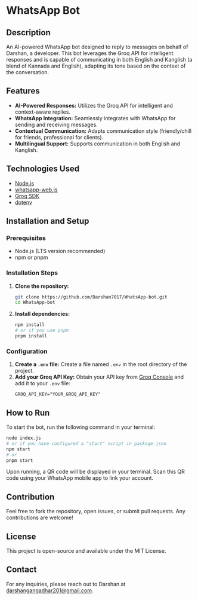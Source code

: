 # WhatsApp Bot

## Description
An AI-powered WhatsApp bot designed to reply to messages on behalf of Darshan, a developer. This bot leverages the Groq API for intelligent responses and is capable of communicating in both English and Kanglish (a blend of Kannada and English), adapting its tone based on the context of the conversation.

## Features
*   **AI-Powered Responses:** Utilizes the Groq API for intelligent and context-aware replies.
*   **WhatsApp Integration:** Seamlessly integrates with WhatsApp for sending and receiving messages.
*   **Contextual Communication:** Adapts communication style (friendly/chill for friends, professional for clients).
*   **Multilingual Support:** Supports communication in both English and Kanglish.

## Technologies Used
*   [Node.js](https://nodejs.org/)
*   [whatsapp-web.js](https://wwebjs.dev/)
*   [Groq SDK](https://console.groq.com/docs/)
*   [dotenv](https://www.npmjs.com/package/dotenv)

## Installation and Setup

### Prerequisites
*   Node.js (LTS version recommended)
*   npm or pnpm

### Installation Steps
1.  **Clone the repository:**
    ```bash
    git clone https://github.com/Darshan7017/WhatsApp-bot.git
    cd WhatsApp-bot
    ```
2.  **Install dependencies:**
    ```bash
    npm install
    # or if you use pnpm
    pnpm install
    ```

### Configuration
1.  **Create a `.env` file:**
    Create a file named `.env` in the root directory of the project.
2.  **Add your Groq API Key:**
    Obtain your API key from [Groq Console](https://console.groq.com/) and add it to your `.env` file:
    ```
    GROQ_API_KEY="YOUR_GROQ_API_KEY"
    ```

## How to Run

To start the bot, run the following command in your terminal:

```bash
node index.js
# or if you have configured a "start" script in package.json
npm start
# or
pnpm start
```

Upon running, a QR code will be displayed in your terminal. Scan this QR code using your WhatsApp mobile app to link your account.

## Contribution
Feel free to fork the repository, open issues, or submit pull requests. Any contributions are welcome!

## License
This project is open-source and available under the MIT License.

## Contact
For any inquiries, please reach out to Darshan at darshangangadhar201@gmail.com.
